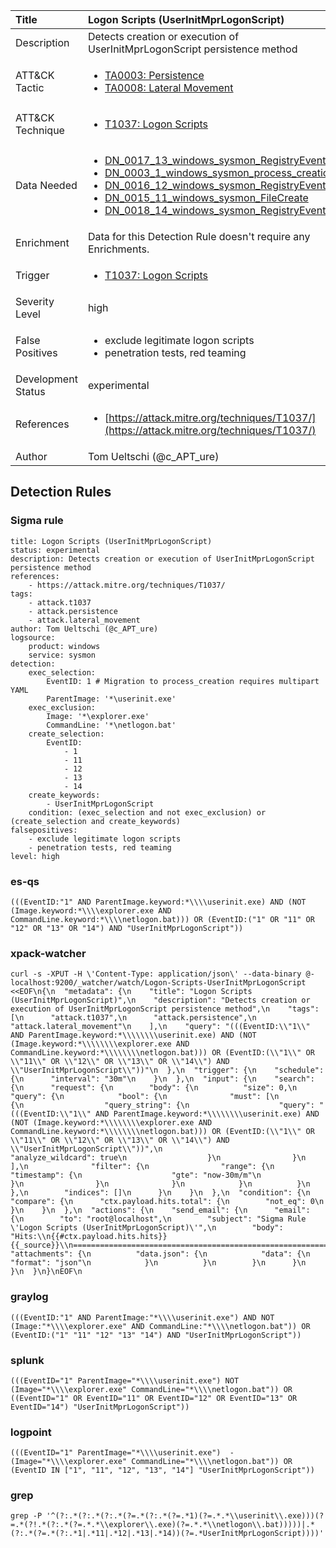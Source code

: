 | Title                | Logon Scripts (UserInitMprLogonScript)                                                                                                                                                 |
|:---------------------|:------------------------------------------------------------------------------------------------------------------------------------------------------------|
| Description          | Detects creation or execution of UserInitMprLogonScript persistence method                                                                                                                                           |
| ATT&amp;CK Tactic    |  <ul><li>[TA0003: Persistence](https://attack.mitre.org/tactics/TA0003)</li><li>[TA0008: Lateral Movement](https://attack.mitre.org/tactics/TA0008)</li></ul>  |
| ATT&amp;CK Technique | <ul><li>[T1037: Logon Scripts](https://attack.mitre.org/techniques/T1037)</li></ul>  |
| Data Needed          | <ul><li>[DN_0017_13_windows_sysmon_RegistryEvent](../Data_Needed/DN_0017_13_windows_sysmon_RegistryEvent.md)</li><li>[DN_0003_1_windows_sysmon_process_creation](../Data_Needed/DN_0003_1_windows_sysmon_process_creation.md)</li><li>[DN_0016_12_windows_sysmon_RegistryEvent](../Data_Needed/DN_0016_12_windows_sysmon_RegistryEvent.md)</li><li>[DN_0015_11_windows_sysmon_FileCreate](../Data_Needed/DN_0015_11_windows_sysmon_FileCreate.md)</li><li>[DN_0018_14_windows_sysmon_RegistryEvent](../Data_Needed/DN_0018_14_windows_sysmon_RegistryEvent.md)</li></ul>  |
| Enrichment           |  Data for this Detection Rule doesn't require any Enrichments.  |
| Trigger              | <ul><li>[T1037: Logon Scripts](../Triggers/T1037.md)</li></ul>  |
| Severity Level       | high |
| False Positives      | <ul><li>exclude legitimate logon scripts</li><li>penetration tests, red teaming</li></ul>  |
| Development Status   | experimental |
| References           | <ul><li>[https://attack.mitre.org/techniques/T1037/](https://attack.mitre.org/techniques/T1037/)</li></ul>  |
| Author               | Tom Ueltschi (@c_APT_ure) |


## Detection Rules

### Sigma rule

```
title: Logon Scripts (UserInitMprLogonScript)
status: experimental
description: Detects creation or execution of UserInitMprLogonScript persistence method
references:
    - https://attack.mitre.org/techniques/T1037/
tags:
    - attack.t1037
    - attack.persistence
    - attack.lateral_movement
author: Tom Ueltschi (@c_APT_ure)
logsource:
    product: windows
    service: sysmon
detection:
    exec_selection:
        EventID: 1 # Migration to process_creation requires multipart YAML
        ParentImage: '*\userinit.exe'
    exec_exclusion:
        Image: '*\explorer.exe'
        CommandLine: '*\netlogon.bat'
    create_selection:
        EventID:
            - 1
            - 11
            - 12
            - 13
            - 14
    create_keywords:
        - UserInitMprLogonScript
    condition: (exec_selection and not exec_exclusion) or (create_selection and create_keywords)
falsepositives:
    - exclude legitimate logon scripts
    - penetration tests, red teaming
level: high
```





### es-qs
    
```
(((EventID:"1" AND ParentImage.keyword:*\\\\userinit.exe) AND (NOT (Image.keyword:*\\\\explorer.exe AND CommandLine.keyword:*\\\\netlogon.bat))) OR (EventID:("1" OR "11" OR "12" OR "13" OR "14") AND "UserInitMprLogonScript"))
```


### xpack-watcher
    
```
curl -s -XPUT -H \'Content-Type: application/json\' --data-binary @- localhost:9200/_watcher/watch/Logon-Scripts-UserInitMprLogonScript <<EOF\n{\n  "metadata": {\n    "title": "Logon Scripts (UserInitMprLogonScript)",\n    "description": "Detects creation or execution of UserInitMprLogonScript persistence method",\n    "tags": [\n      "attack.t1037",\n      "attack.persistence",\n      "attack.lateral_movement"\n    ],\n    "query": "(((EventID:\\"1\\" AND ParentImage.keyword:*\\\\\\\\userinit.exe) AND (NOT (Image.keyword:*\\\\\\\\explorer.exe AND CommandLine.keyword:*\\\\\\\\netlogon.bat))) OR (EventID:(\\"1\\" OR \\"11\\" OR \\"12\\" OR \\"13\\" OR \\"14\\") AND \\"UserInitMprLogonScript\\"))"\n  },\n  "trigger": {\n    "schedule": {\n      "interval": "30m"\n    }\n  },\n  "input": {\n    "search": {\n      "request": {\n        "body": {\n          "size": 0,\n          "query": {\n            "bool": {\n              "must": [\n                {\n                  "query_string": {\n                    "query": "(((EventID:\\"1\\" AND ParentImage.keyword:*\\\\\\\\userinit.exe) AND (NOT (Image.keyword:*\\\\\\\\explorer.exe AND CommandLine.keyword:*\\\\\\\\netlogon.bat))) OR (EventID:(\\"1\\" OR \\"11\\" OR \\"12\\" OR \\"13\\" OR \\"14\\") AND \\"UserInitMprLogonScript\\"))",\n                    "analyze_wildcard": true\n                  }\n                }\n              ],\n              "filter": {\n                "range": {\n                  "timestamp": {\n                    "gte": "now-30m/m"\n                  }\n                }\n              }\n            }\n          }\n        },\n        "indices": []\n      }\n    }\n  },\n  "condition": {\n    "compare": {\n      "ctx.payload.hits.total": {\n        "not_eq": 0\n      }\n    }\n  },\n  "actions": {\n    "send_email": {\n      "email": {\n        "to": "root@localhost",\n        "subject": "Sigma Rule \'Logon Scripts (UserInitMprLogonScript)\'",\n        "body": "Hits:\\n{{#ctx.payload.hits.hits}}{{_source}}\\n================================================================================\\n{{/ctx.payload.hits.hits}}",\n        "attachments": {\n          "data.json": {\n            "data": {\n              "format": "json"\n            }\n          }\n        }\n      }\n    }\n  }\n}\nEOF\n
```


### graylog
    
```
(((EventID:"1" AND ParentImage:"*\\\\userinit.exe") AND NOT (Image:"*\\\\explorer.exe" AND CommandLine:"*\\\\netlogon.bat")) OR (EventID:("1" "11" "12" "13" "14") AND "UserInitMprLogonScript"))
```


### splunk
    
```
(((EventID="1" ParentImage="*\\\\userinit.exe") NOT (Image="*\\\\explorer.exe" CommandLine="*\\\\netlogon.bat")) OR ((EventID="1" OR EventID="11" OR EventID="12" OR EventID="13" OR EventID="14") "UserInitMprLogonScript"))
```


### logpoint
    
```
(((EventID="1" ParentImage="*\\\\userinit.exe")  -(Image="*\\\\explorer.exe" CommandLine="*\\\\netlogon.bat")) OR (EventID IN ["1", "11", "12", "13", "14"] "UserInitMprLogonScript"))
```


### grep
    
```
grep -P '^(?:.*(?:.*(?:.*(?=.*(?:.*(?=.*1)(?=.*.*\\userinit\\.exe)))(?=.*(?!.*(?:.*(?=.*.*\\explorer\\.exe)(?=.*.*\\netlogon\\.bat)))))|.*(?:.*(?=.*(?:.*1|.*11|.*12|.*13|.*14))(?=.*UserInitMprLogonScript))))'
```



